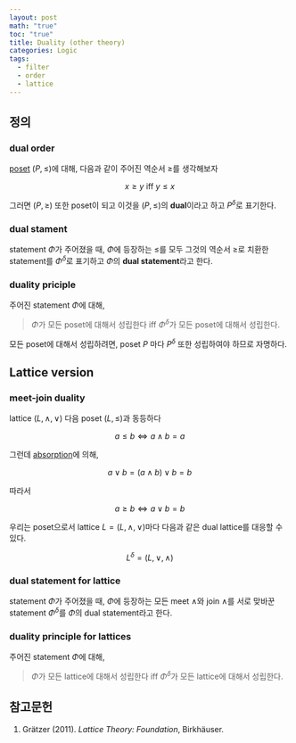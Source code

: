 ```yaml
---
layout: post
math: "true"
toc: "true"
title: Duality (other theory)
categories: Logic
tags:
  - filter
  - order
  - lattice
---
```

## 정의

### dual order

[poset](https://paraconsistent.github.io/logic/2024/02/15/Poset.html) ${ (P,\le) }$에 대해, 다음과 같이 주어진 역순서 ${ \ge }$를 생각해보자

$$ x\ge y \mbox{ iff } y\le x  $$

그러면 ${ (P,\ge) }$ 또한 poset이 되고 이것을 ${ (P,\le) }$의 **dual**이라고 하고 ${ P^{\delta} }$로 표기한다.

### dual stament

statement ${ \Phi }$가 주어졌을 때, ${ \Phi }$에 등장하는 ${ \le }$를 모두 그것의 역순서 ${ \ge }$로 치환한 statement를 ${ \Phi^{\delta} }$로 표기하고 ${ \Phi }$의 **dual statement**라고 한다.

### duality priciple

주어진 statement ${ \Phi }$에 대해,

>${ \Phi }$가 모든 poset에 대해서 성립한다 iff ${ \Phi^{\delta} }$가 모든 poset에 대해서 성립한다.

모든 poset에 대해서 성립하려면, poset ${ P }$ 마다 ${ P^{\delta} }$ 또한 성립하여야 하므로 자명하다.

## Lattice version

### meet-join duality

lattice ${ (L,\wedge,\vee) }$ 다음 poset ${ (L,\le) }$과 동등하다

$$ a \le b \iff a \wedge b = a $$

그런데 [absorption](https://paraconsistent.github.io/logic/2024/02/27/lattice.html#lattice)에 의해,

$$ a \vee b = (a \wedge b) \vee b = b  $$

따라서

$$ a \ge b \iff a\vee b = b$$

우리는 poset으로서 lattice ${ L= (L,\wedge,\vee) }$마다 다음과 같은 dual lattice를 대응할 수 있다.

$$ L^{\delta}=(L,\vee,\wedge) $$
### dual statement for lattice

statement ${ \Phi }$가 주어졌을 때, ${ \Phi }$에 등장하는 모든 meet ${ \wedge }$와 join ${ \wedge }$를 서로 맞바꾼 statement ${ \Phi^{\delta} }$를 ${ \Phi }$의 dual statement라고 한다.

### duality principle for lattices

주어진 statement ${ \Phi }$에 대해,

> ${ \Phi }$가 모든 lattice에 대해서 성립한다 iff ${ \Phi^{\delta} }$가 모든 lattice에 대해서 성립한다.

## 참고문헌

1. Grätzer (2011). *Lattice Theory: Foundation*, Birkhäuser.